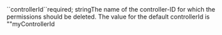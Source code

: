 <tr><td>``controllerId``</td><td>required; string</td><td>The name of the controller-ID for which the permissions should be deleted. The value for the default controllerId is ""</td><td>myControllerId</td><td></td></tr>
